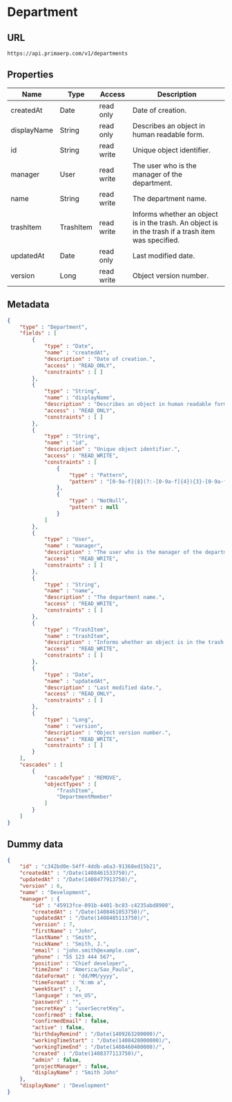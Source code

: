 Department
==

## URL

	https://api.primaerp.com/v1/departments

## Properties

| Name        | Type      | Access     | Description                                                                                         |
|-------------|-----------|------------|-----------------------------------------------------------------------------------------------------|
| createdAt   | Date      | read only  | Date of creation.                                                                                   |
| displayName | String    | read only  | Describes an object in human readable form.                                                         |
| id          | String    | read write | Unique object identifier.                                                                           |
| manager     | User      | read write | The user who is the manager of the department.                                                      |
| name        | String    | read write | The department name.                                                                                |
| trashItem   | TrashItem | read write | Informs whether an object is in the trash. An object is in the trash if a trash item was specified. |
| updatedAt   | Date      | read only  | Last modified date.                                                                                 |
| version     | Long      | read write | Object version number.                                                                              |

## Metadata

```JSON
{
	"type" : "Department",
	"fields" : [
		{
			"type" : "Date",
			"name" : "createdAt",
			"description" : "Date of creation.",
			"access" : "READ_ONLY",
			"constraints" : [ ]
		},
		{
			"type" : "String",
			"name" : "displayName",
			"description" : "Describes an object in human readable form.",
			"access" : "READ_ONLY",
			"constraints" : [ ]
		},
		{
			"type" : "String",
			"name" : "id",
			"description" : "Unique object identifier.",
			"access" : "READ_WRITE",
			"constraints" : [
				{
					"type" : "Pattern",
					"pattern" : "[0-9a-f]{8}(?:-[0-9a-f]{4}){3}-[0-9a-f]{12}"
				},
				{
					"type" : "NotNull",
					"pattern" : null
				}
			]
		},
		{
			"type" : "User",
			"name" : "manager",
			"description" : "The user who is the manager of the department.",
			"access" : "READ_WRITE",
			"constraints" : [ ]
		},
		{
			"type" : "String",
			"name" : "name",
			"description" : "The department name.",
			"access" : "READ_WRITE",
			"constraints" : [ ]
		},
		{
			"type" : "TrashItem",
			"name" : "trashItem",
			"description" : "Informs whether an object is in the trash. An object is in the trash if a trash item was specified.",
			"access" : "READ_WRITE",
			"constraints" : [ ]
		},
		{
			"type" : "Date",
			"name" : "updatedAt",
			"description" : "Last modified date.",
			"access" : "READ_ONLY",
			"constraints" : [ ]
		},
		{
			"type" : "Long",
			"name" : "version",
			"description" : "Object version number.",
			"access" : "READ_WRITE",
			"constraints" : [ ]
		}
	],
	"cascades" : [
		{
			"cascadeType" : "REMOVE",
			"objectTypes" : [
				"TrashItem",
				"DepartmentMember"
			]
		}
	]
}
```

## Dummy data

```JSON
{
	"id" : "c342bd0e-54ff-4ddb-a6a3-91368ed15b21",
	"createdAt" : "/Date(1408461533750)/",
	"updatedAt" : "/Date(1408477913750)/",
	"version" : 6,
	"name" : "Development",
	"manager" : {
		"id" : "45913fce-091b-4401-bc83-c4235abd8908",
		"createdAt" : "/Date(1408461053750)/",
		"updatedAt" : "/Date(1408485113750)/",
		"version" : 7,
		"firstName" : "John",
		"lastName" : "Smith",
		"nickName" : "Smith, J.",
		"email" : "john.smith@example.com",
		"phone" : "55 123 444 567",
		"position" : "Chief developer",
		"timeZone" : "America/Sao_Paulo",
		"dateFormat" : "dd/MM/yyyy",
		"timeFormat" : "K:mm a",
		"weekStart" : 7,
		"language" : "en_US",
		"password" : "",
		"secretKey" : "userSecretKey",
		"confirmed" : false,
		"confirmedEmail" : false,
		"active" : false,
		"birthdayRemind" : "/Date(1409263200000)/",
		"workingTimeStart" : "/Date(1408428000000)/",
		"workingTimeEnd" : "/Date(1408460400000)/",
		"created" : "/Date(1408377113750)/",
		"admin" : false,
		"projectManager" : false,
		"displayName" : "Smith John"
	},
	"displayName" : "Development"
}
```
